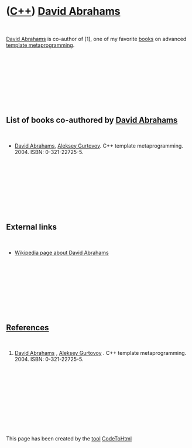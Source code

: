 



 

 

 

 

 

([C++](Cpp.md)) [David Abrahams](CppDavidAbrahams.md)
=======================================================

 

[David Abrahams](CppDavidAbrahams.md) is co-author of \[1\], one of my
favorite [books](CppBooks.md) on advanced [template
metaprogramming](CppTemplateMetaprogram.md).

 

 

 

 

 

List of books co-authored by [David Abrahams](CppDavidAbrahams.md)
-------------------------------------------------------------------

 

-   [David Abrahams](CppDavidAbrahams.md), [Aleksey
    Gurtovoy](CppAlekseyGurtovoy.md). C++ template metaprogramming.
    2004. ISBN: 0-321-22725-5.

 

 

 

 

 

External links
--------------

 

-   [Wikipedia page about David
    Abrahams](http://en.wikipedia.org/wiki/David_Abrahams_%28computer_programmer%29)

 

 

 

 

 

[References](CppReferences.md)
-------------------------------

 

1.  [David Abrahams](CppDavidAbrahams.md) , [Aleksey
    Gurtovoy](CppAlekseyGurtovoy.md) . C++ template metaprogramming.
    2004. ISBN: 0-321-22725-5.

 

 

 

 

 





 




This page has been created by the [tool](Tools.md)
[CodeToHtml](ToolCodeToHtml.md)
